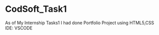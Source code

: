 # CodSoft_Task1
As of My Internship Tasks1 I had done Portfolio Project using HTML5,CSS
IDE: VSCODE
